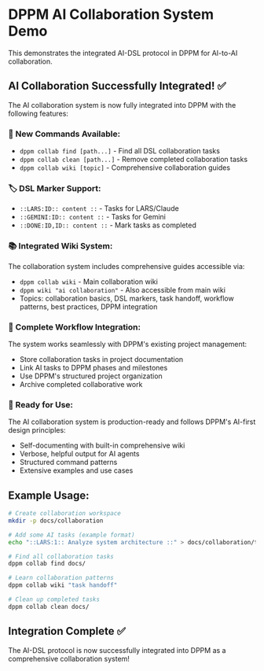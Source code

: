 # DPPM AI Collaboration System Demo

This demonstrates the integrated AI-DSL protocol in DPPM for AI-to-AI collaboration.

## AI Collaboration Successfully Integrated! ✅

The AI collaboration system is now fully integrated into DPPM with the following features:

### 🤖 New Commands Available:

- `dppm collab find [path...]` - Find all DSL collaboration tasks
- `dppm collab clean [path...]` - Remove completed collaboration tasks
- `dppm collab wiki [topic]` - Comprehensive collaboration guides

### 🏷️ DSL Marker Support:

- `::LARS:ID:: content ::` - Tasks for LARS/Claude
- `::GEMINI:ID:: content ::` - Tasks for Gemini
- `::DONE:ID,ID:: content ::` - Mark tasks as completed

### 📚 Integrated Wiki System:

The collaboration system includes comprehensive guides accessible via:
- `dppm collab wiki` - Main collaboration wiki
- `dppm wiki "ai collaboration"` - Also accessible from main wiki
- Topics: collaboration basics, DSL markers, task handoff, workflow patterns, best practices, DPPM integration

### 🔄 Complete Workflow Integration:

The system works seamlessly with DPPM's existing project management:
- Store collaboration tasks in project documentation
- Link AI tasks to DPPM phases and milestones
- Use DPPM's structured project organization
- Archive completed collaborative work

### 🚀 Ready for Use:

The AI collaboration system is production-ready and follows DPPM's AI-first design principles:
- Self-documenting with built-in comprehensive wiki
- Verbose, helpful output for AI agents
- Structured command patterns
- Extensive examples and use cases

## Example Usage:

```bash
# Create collaboration workspace
mkdir -p docs/collaboration

# Add some AI tasks (example format)
echo "::LARS:1:: Analyze system architecture ::" > docs/collaboration/tasks.md

# Find all collaboration tasks
dppm collab find docs/

# Learn collaboration patterns
dppm collab wiki "task handoff"

# Clean up completed tasks
dppm collab clean docs/
```

## Integration Complete ✅

The AI-DSL protocol is now successfully integrated into DPPM as a comprehensive collaboration system!
